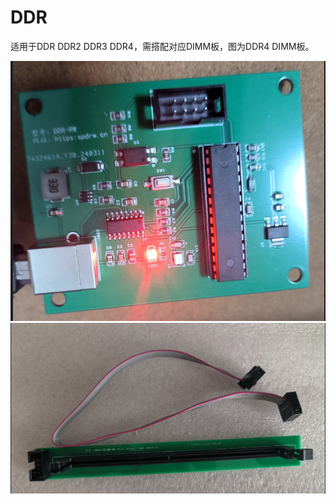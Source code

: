 # DDR

适用于DDR DDR2 DDR3 DDR4，需搭配对应DIMM板，图为DDR4 DIMM板。

![DDR-RW](img/DDR-HX.png)
![DDR-UDIMM-RW](img/DDR-DIMM.png)